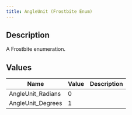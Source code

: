 ```yaml
---
title: AngleUnit (Frostbite Enum)
---
```

## Description

A Frostbite enumeration.

## Values

| Name               | Value | Description |
| ------------------ | ----- | ----------- |
| AngleUnit\_Radians | 0     |             |
| AngleUnit\_Degrees | 1     |             |
